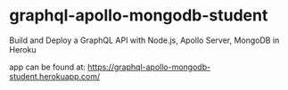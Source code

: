 # graphql-apollo-mongodb-student

Build and Deploy a GraphQL API with Node.js, Apollo Server, MongoDB in Heroku


 app can be found at: https://graphql-apollo-mongodb-student.herokuapp.com/

